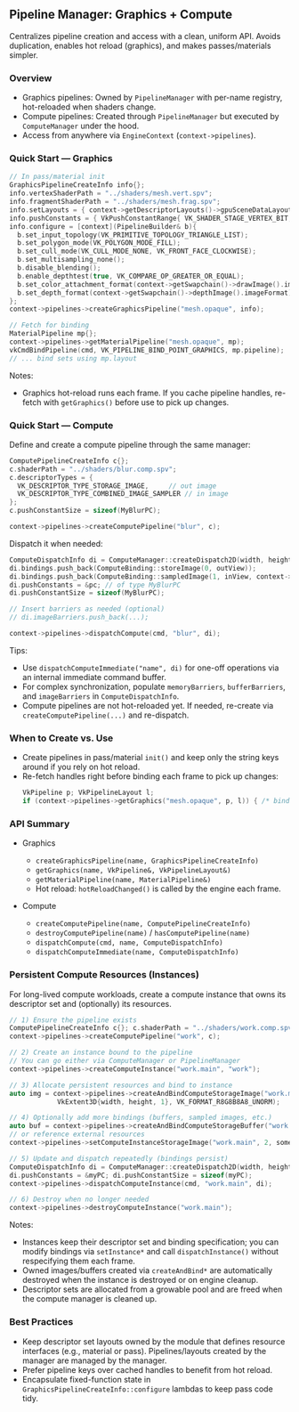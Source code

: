 ## Pipeline Manager: Graphics + Compute

Centralizes pipeline creation and access with a clean, uniform API. Avoids duplication, enables hot reload (graphics), and makes passes/materials simpler.

### Overview

- Graphics pipelines: Owned by `PipelineManager` with per-name registry, hot-reloaded when shaders change.
- Compute pipelines: Created through `PipelineManager` but executed by `ComputeManager` under the hood.
- Access from anywhere via `EngineContext` (`context->pipelines`).

### Quick Start — Graphics

```c++
// In pass/material init
GraphicsPipelineCreateInfo info{};
info.vertexShaderPath = "../shaders/mesh.vert.spv";
info.fragmentShaderPath = "../shaders/mesh.frag.spv";
info.setLayouts = { context->getDescriptorLayouts()->gpuSceneDataLayout(), materialLayout };
info.pushConstants = { VkPushConstantRange{ VK_SHADER_STAGE_VERTEX_BIT, 0, sizeof(GPUDrawPushConstants) } };
info.configure = [context](PipelineBuilder& b){
  b.set_input_topology(VK_PRIMITIVE_TOPOLOGY_TRIANGLE_LIST);
  b.set_polygon_mode(VK_POLYGON_MODE_FILL);
  b.set_cull_mode(VK_CULL_MODE_NONE, VK_FRONT_FACE_CLOCKWISE);
  b.set_multisampling_none();
  b.disable_blending();
  b.enable_depthtest(true, VK_COMPARE_OP_GREATER_OR_EQUAL);
  b.set_color_attachment_format(context->getSwapchain()->drawImage().imageFormat);
  b.set_depth_format(context->getSwapchain()->depthImage().imageFormat);
};
context->pipelines->createGraphicsPipeline("mesh.opaque", info);

// Fetch for binding
MaterialPipeline mp{};
context->pipelines->getMaterialPipeline("mesh.opaque", mp);
vkCmdBindPipeline(cmd, VK_PIPELINE_BIND_POINT_GRAPHICS, mp.pipeline);
// ... bind sets using mp.layout
```

Notes:
- Graphics hot-reload runs each frame. If you cache pipeline handles, re-fetch with `getGraphics()` before use to pick up changes.

### Quick Start — Compute

Define and create a compute pipeline through the same manager:

```c++
ComputePipelineCreateInfo c{};
c.shaderPath = "../shaders/blur.comp.spv";
c.descriptorTypes = {
  VK_DESCRIPTOR_TYPE_STORAGE_IMAGE,     // out image
  VK_DESCRIPTOR_TYPE_COMBINED_IMAGE_SAMPLER // in image
};
c.pushConstantSize = sizeof(MyBlurPC);

context->pipelines->createComputePipeline("blur", c);
```

Dispatch it when needed:

```c++
ComputeDispatchInfo di = ComputeManager::createDispatch2D(width, height, 16, 16);
di.bindings.push_back(ComputeBinding::storeImage(0, outView));
di.bindings.push_back(ComputeBinding::sampledImage(1, inView, context->getSamplers()->defaultLinear()));
di.pushConstants = &pc; // of type MyBlurPC
di.pushConstantSize = sizeof(MyBlurPC);

// Insert barriers as needed (optional)
// di.imageBarriers.push_back(...);

context->pipelines->dispatchCompute(cmd, "blur", di);
```

Tips:
- Use `dispatchComputeImmediate("name", di)` for one-off operations via an internal immediate command buffer.
- For complex synchronization, populate `memoryBarriers`, `bufferBarriers`, and `imageBarriers` in `ComputeDispatchInfo`.
- Compute pipelines are not hot-reloaded yet. If needed, re-create via `createComputePipeline(...)` and re-dispatch.

### When to Create vs. Use

- Create pipelines in pass/material `init()` and keep only the string keys around if you rely on hot reload.
- Re-fetch handles right before binding each frame to pick up changes:
  ```c++
  VkPipeline p; VkPipelineLayout l;
  if (context->pipelines->getGraphics("mesh.opaque", p, l)) { /* bind & draw */ }
  ```

### API Summary

- Graphics
  - `createGraphicsPipeline(name, GraphicsPipelineCreateInfo)`
  - `getGraphics(name, VkPipeline&, VkPipelineLayout&)`
  - `getMaterialPipeline(name, MaterialPipeline&)`
  - Hot reload: `hotReloadChanged()` is called by the engine each frame.

- Compute
  - `createComputePipeline(name, ComputePipelineCreateInfo)`
  - `destroyComputePipeline(name)` / `hasComputePipeline(name)`
  - `dispatchCompute(cmd, name, ComputeDispatchInfo)`
  - `dispatchComputeImmediate(name, ComputeDispatchInfo)`

### Persistent Compute Resources (Instances)

For long-lived compute workloads, create a compute instance that owns its descriptor set and (optionally) its resources.

```c++
// 1) Ensure the pipeline exists
ComputePipelineCreateInfo c{}; c.shaderPath = "../shaders/work.comp.spv"; c.descriptorTypes = { VK_DESCRIPTOR_TYPE_STORAGE_IMAGE };
context->pipelines->createComputePipeline("work", c);

// 2) Create an instance bound to the pipeline
// You can go either via ComputeManager or PipelineManager
context->pipelines->createComputeInstance("work.main", "work");

// 3) Allocate persistent resources and bind to instance
auto img = context->pipelines->createAndBindComputeStorageImage("work.main", 0,
            VkExtent3D{width, height, 1}, VK_FORMAT_R8G8B8A8_UNORM);

// 4) Optionally add more bindings (buffers, sampled images, etc.)
auto buf = context->pipelines->createAndBindComputeStorageBuffer("work.main", 1, size);
// or reference external resources
context->pipelines->setComputeInstanceStorageImage("work.main", 2, someView);

// 5) Update and dispatch repeatedly (bindings persist)
ComputeDispatchInfo di = ComputeManager::createDispatch2D(width, height);
di.pushConstants = &myPC; di.pushConstantSize = sizeof(myPC);
context->pipelines->dispatchComputeInstance(cmd, "work.main", di);

// 6) Destroy when no longer needed
context->pipelines->destroyComputeInstance("work.main");
```

Notes:
- Instances keep their descriptor set and binding specification; you can modify bindings via `setInstance*` and call `dispatchInstance()` without respecifying them each frame.
- Owned images/buffers created via `createAndBind*` are automatically destroyed when the instance is destroyed or on engine cleanup.
- Descriptor sets are allocated from a growable pool and are freed when the compute manager is cleaned up.

### Best Practices

- Keep descriptor set layouts owned by the module that defines resource interfaces (e.g., material or pass). Pipelines/layouts created by the manager are managed by the manager.
- Prefer pipeline keys over cached handles to benefit from hot reload.
- Encapsulate fixed-function state in `GraphicsPipelineCreateInfo::configure` lambdas to keep pass code tidy.
